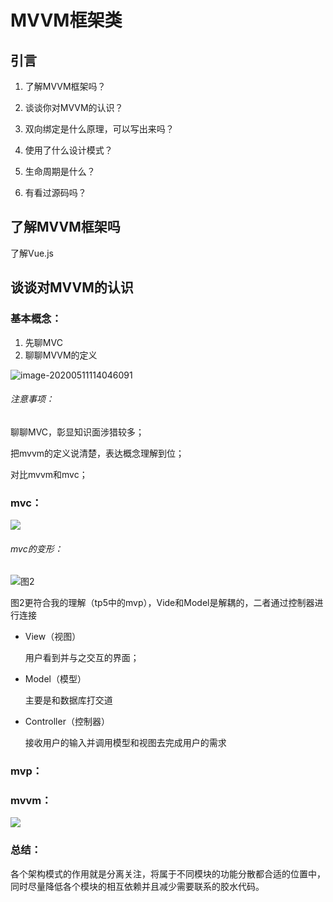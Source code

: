 # MVVM框架类



## 引言

1. 了解MVVM框架吗？

2. 谈谈你对MVVM的认识？

3. 双向绑定是什么原理，可以写出来吗？

4. 使用了什么设计模式？

5. 生命周期是什么？

6. 有看过源码吗？

   

## 了解MVVM框架吗

了解Vue.js



## 谈谈对MVVM的认识

### 基本概念：

1. 先聊MVC
2. 聊聊MVVM的定义

![image-20200511114046091](http://image.lanbling.com/md/image-20200511114046091.png)

###### 注意事项：

聊聊MVC，彰显知识面涉猎较多；

把mvvm的定义说清楚，表达概念理解到位；

对比mvvm和mvc；



### mvc：

![](http://image.lanbling.com/md/9051543-953903112d35c46f.webp)

###### mvc的变形：

![图2](http://image.lanbling.com/md/1975281-833880b92e745a8a.webp)

图2更符合我的理解（tp5中的mvp），Vide和Model是解耦的，二者通过控制器进行连接

- View（视图）

  用户看到并与之交互的界面；

- Model（模型）

  主要是和数据库打交道

- Controller（控制器）

  接收用户的输入并调用模型和视图去完成用户的需求



### mvp：



### mvvm：

![](http://image.lanbling.com/md/1975281-0f927ea02175ea30.webp)

### 总结：

各个架构模式的作用就是分离关注，将属于不同模块的功能分散都合适的位置中，同时尽量降低各个模块的相互依赖并且减少需要联系的胶水代码。

[参考链接]: https://www.jianshu.com/p/ebd2c5914d20

